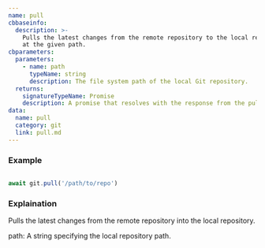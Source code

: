 ```yaml
---
name: pull
cbbaseinfo:
  description: >-
    Pulls the latest changes from the remote repository to the local repository
    at the given path.
cbparameters:
  parameters:
    - name: path
      typeName: string
      description: The file system path of the local Git repository.
  returns:
    signatureTypeName: Promise
    description: A promise that resolves with the response from the pull event.
data:
  name: pull
  category: git
  link: pull.md
---
```

<CBBaseInfo/> 
 <CBParameters/>

### Example 

```js 

await git.pull('/path/to/repo')

```

### Explaination 

Pulls the latest changes from the remote repository into the local repository.

path: A string specifying the local repository path.